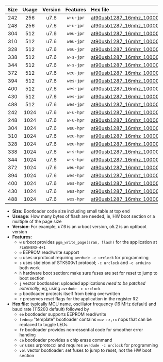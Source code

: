 |Size|Usage|Version|Features|Hex file|
|:-:|:-:|:-:|:-:|:--|
|242|256|u7.6|`w-u-jpr`|[at90usb1287_16mhz_1000000bps_ur_vbl.hex](https://raw.githubusercontent.com/stefanrueger/urboot/main/bootloaders/at90usb1287/fcpu_16mhz/1000000_bps/at90usb1287_16mhz_1000000bps_ur_vbl.hex)|
|248|256|u7.6|`w-u-jpr`|[at90usb1287_16mhz_1000000bps_lednop_ur_vbl.hex](https://raw.githubusercontent.com/stefanrueger/urboot/main/bootloaders/at90usb1287/fcpu_16mhz/1000000_bps/at90usb1287_16mhz_1000000bps_lednop_ur_vbl.hex)|
|304|512|u7.6|`weu-jpr`|[at90usb1287_16mhz_1000000bps_ee_ur_vbl.hex](https://raw.githubusercontent.com/stefanrueger/urboot/main/bootloaders/at90usb1287/fcpu_16mhz/1000000_bps/at90usb1287_16mhz_1000000bps_ee_ur_vbl.hex)|
|310|512|u7.6|`weu-jpr`|[at90usb1287_16mhz_1000000bps_ee_lednop_ur_vbl.hex](https://raw.githubusercontent.com/stefanrueger/urboot/main/bootloaders/at90usb1287/fcpu_16mhz/1000000_bps/at90usb1287_16mhz_1000000bps_ee_lednop_ur_vbl.hex)|
|328|512|u7.6|`weu-jpr`|[at90usb1287_16mhz_1000000bps_ee_lednop_fr_ur_vbl.hex](https://raw.githubusercontent.com/stefanrueger/urboot/main/bootloaders/at90usb1287/fcpu_16mhz/1000000_bps/at90usb1287_16mhz_1000000bps_ee_lednop_fr_ur_vbl.hex)|
|338|512|u7.6|`w-s-jpr`|[at90usb1287_16mhz_1000000bps_vbl.hex](https://raw.githubusercontent.com/stefanrueger/urboot/main/bootloaders/at90usb1287/fcpu_16mhz/1000000_bps/at90usb1287_16mhz_1000000bps_vbl.hex)|
|344|512|u7.6|`w-s-jpr`|[at90usb1287_16mhz_1000000bps_lednop_vbl.hex](https://raw.githubusercontent.com/stefanrueger/urboot/main/bootloaders/at90usb1287/fcpu_16mhz/1000000_bps/at90usb1287_16mhz_1000000bps_lednop_vbl.hex)|
|372|512|u7.6|`weu-jpr`|[at90usb1287_16mhz_1000000bps_ee_lednop_fr_ce_ur_vbl.hex](https://raw.githubusercontent.com/stefanrueger/urboot/main/bootloaders/at90usb1287/fcpu_16mhz/1000000_bps/at90usb1287_16mhz_1000000bps_ee_lednop_fr_ce_ur_vbl.hex)|
|394|512|u7.6|`wes-jpr`|[at90usb1287_16mhz_1000000bps_ee_vbl.hex](https://raw.githubusercontent.com/stefanrueger/urboot/main/bootloaders/at90usb1287/fcpu_16mhz/1000000_bps/at90usb1287_16mhz_1000000bps_ee_vbl.hex)|
|400|512|u7.6|`wes-jpr`|[at90usb1287_16mhz_1000000bps_ee_lednop_vbl.hex](https://raw.githubusercontent.com/stefanrueger/urboot/main/bootloaders/at90usb1287/fcpu_16mhz/1000000_bps/at90usb1287_16mhz_1000000bps_ee_lednop_vbl.hex)|
|430|512|u7.6|`wes-jpr`|[at90usb1287_16mhz_1000000bps_ee_lednop_fr_vbl.hex](https://raw.githubusercontent.com/stefanrueger/urboot/main/bootloaders/at90usb1287/fcpu_16mhz/1000000_bps/at90usb1287_16mhz_1000000bps_ee_lednop_fr_vbl.hex)|
|488|512|u7.6|`wes-jpr`|[at90usb1287_16mhz_1000000bps_ee_lednop_fr_ce_vbl.hex](https://raw.githubusercontent.com/stefanrueger/urboot/main/bootloaders/at90usb1287/fcpu_16mhz/1000000_bps/at90usb1287_16mhz_1000000bps_ee_lednop_fr_ce_vbl.hex)|
|242|1024|u7.6|`w-u-hpr`|[at90usb1287_16mhz_1000000bps_ur.hex](https://raw.githubusercontent.com/stefanrueger/urboot/main/bootloaders/at90usb1287/fcpu_16mhz/1000000_bps/at90usb1287_16mhz_1000000bps_ur.hex)|
|248|1024|u7.6|`w-u-hpr`|[at90usb1287_16mhz_1000000bps_lednop_ur.hex](https://raw.githubusercontent.com/stefanrueger/urboot/main/bootloaders/at90usb1287/fcpu_16mhz/1000000_bps/at90usb1287_16mhz_1000000bps_lednop_ur.hex)|
|304|1024|u7.6|`weu-hpr`|[at90usb1287_16mhz_1000000bps_ee_ur.hex](https://raw.githubusercontent.com/stefanrueger/urboot/main/bootloaders/at90usb1287/fcpu_16mhz/1000000_bps/at90usb1287_16mhz_1000000bps_ee_ur.hex)|
|310|1024|u7.6|`weu-hpr`|[at90usb1287_16mhz_1000000bps_ee_lednop_ur.hex](https://raw.githubusercontent.com/stefanrueger/urboot/main/bootloaders/at90usb1287/fcpu_16mhz/1000000_bps/at90usb1287_16mhz_1000000bps_ee_lednop_ur.hex)|
|328|1024|u7.6|`weu-hpr`|[at90usb1287_16mhz_1000000bps_ee_lednop_fr_ur.hex](https://raw.githubusercontent.com/stefanrueger/urboot/main/bootloaders/at90usb1287/fcpu_16mhz/1000000_bps/at90usb1287_16mhz_1000000bps_ee_lednop_fr_ur.hex)|
|338|1024|u7.6|`w-s-hpr`|[at90usb1287_16mhz_1000000bps.hex](https://raw.githubusercontent.com/stefanrueger/urboot/main/bootloaders/at90usb1287/fcpu_16mhz/1000000_bps/at90usb1287_16mhz_1000000bps.hex)|
|344|1024|u7.6|`w-s-hpr`|[at90usb1287_16mhz_1000000bps_lednop.hex](https://raw.githubusercontent.com/stefanrueger/urboot/main/bootloaders/at90usb1287/fcpu_16mhz/1000000_bps/at90usb1287_16mhz_1000000bps_lednop.hex)|
|372|1024|u7.6|`weu-hpr`|[at90usb1287_16mhz_1000000bps_ee_lednop_fr_ce_ur.hex](https://raw.githubusercontent.com/stefanrueger/urboot/main/bootloaders/at90usb1287/fcpu_16mhz/1000000_bps/at90usb1287_16mhz_1000000bps_ee_lednop_fr_ce_ur.hex)|
|394|1024|u7.6|`wes-hpr`|[at90usb1287_16mhz_1000000bps_ee.hex](https://raw.githubusercontent.com/stefanrueger/urboot/main/bootloaders/at90usb1287/fcpu_16mhz/1000000_bps/at90usb1287_16mhz_1000000bps_ee.hex)|
|400|1024|u7.6|`wes-hpr`|[at90usb1287_16mhz_1000000bps_ee_lednop.hex](https://raw.githubusercontent.com/stefanrueger/urboot/main/bootloaders/at90usb1287/fcpu_16mhz/1000000_bps/at90usb1287_16mhz_1000000bps_ee_lednop.hex)|
|430|1024|u7.6|`wes-hpr`|[at90usb1287_16mhz_1000000bps_ee_lednop_fr.hex](https://raw.githubusercontent.com/stefanrueger/urboot/main/bootloaders/at90usb1287/fcpu_16mhz/1000000_bps/at90usb1287_16mhz_1000000bps_ee_lednop_fr.hex)|
|488|1024|u7.6|`wes-hpr`|[at90usb1287_16mhz_1000000bps_ee_lednop_fr_ce.hex](https://raw.githubusercontent.com/stefanrueger/urboot/main/bootloaders/at90usb1287/fcpu_16mhz/1000000_bps/at90usb1287_16mhz_1000000bps_ee_lednop_fr_ce.hex)|

- **Size:** Bootloader code size including small table at top end
- **Useage:** How many bytes of flash are needed, ie, HW boot section or a multiple of the page size
- **Version:** For example, u7.6 is an urboot version, o5.2 is an optiboot version
- **Features:**
  + `w` urboot provides `pgm_write_page(sram, flash)` for the application at `FLASHEND-4+1`
  + `e` EEPROM read/write support
  + `u` uses urprotocol requiring `avrdude -c urclock` for programming
  + `s` uses skeleton of STK500v1 protocol; `-c urclock` and `-c arduino` both work
  + `h` hardware boot section: make sure fuses are set for reset to jump to boot section
  + `j` vector bootloader: uploaded applications *need to be patched externally*, eg, using `avrdude -c urclock`
  + `p` bootloader protects itself from being overwritten
  + `r` preserves reset flags for the application in the register R2
- **Hex file:** typically MCU name, oscillator frequency (16 MHz default) and baud rate (115200 default) followed by
  + `ee` bootloader supports EEPROM read/write
  + `lednop` "template" bootloader contains `mov rx,rx` nops that can be replaced to toggle LEDs
  + `fr` bootloader provides non-essential code for smoother error handing
  + `ce` bootloader provides a chip erase command
  + `ur` uses urprotocol and requires `avrdude -c urclock` for programming
  + `vbl` vector bootloader: set fuses to jump to reset, not the HW boot section
